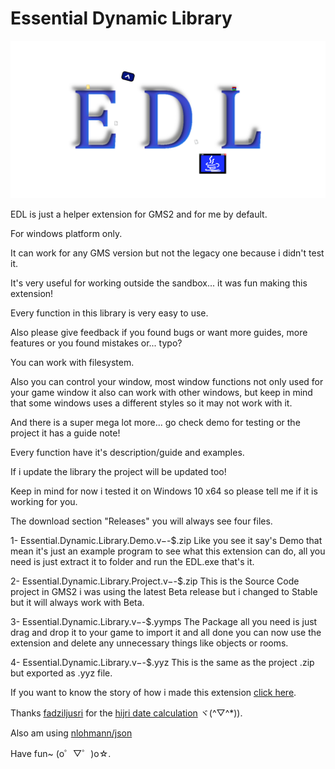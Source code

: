 # Essential Dynamic Library
![](https://github.com/DevTRUCKer/Essential-Dynamic-Library/blob/master/edl_logo.png?raw=true)

EDL is just a helper extension for GMS2 and for me by default.

For windows platform only.

It can work for any GMS version but not the legacy one because i didn't test it.

It's very useful for working outside the sandbox... it was fun making this extension!

Every function in this library is very easy to use.

Also please give feedback if you found bugs or want more guides, more features or you found mistakes or... typo?

You can work with filesystem.

Also you can control your window, most window functions not only used for your game window it also can work with other windows, but keep in mind that some windows uses a different styles so it may not work with it.

And there is a super mega lot more... go check demo for testing or the project it has a guide note!

Every function have it's description/guide and examples.

If i update the library the project will be updated too!

Keep in mind for now i tested it on Windows 10 x64 so please tell me if it is working for you.

The download section "Releases" you will always see four files.

1- Essential.Dynamic.Library.Demo.v$-$-$.zip
Like you see it say's Demo that mean it's just an example program to see what this extension can do, all you need is just extract it to folder and run the EDL.exe that's it.

2- Essential.Dynamic.Library.Project.v$-$-$.zip
This is the Source Code project in GMS2 i was using the latest Beta release but i changed to Stable but it will always work with Beta.

3- Essential.Dynamic.Library.v$-$-$.yymps
The Package all you need is just drag and drop it to your game to import it and all done you can now use the extension and delete any unnecessary things like objects or rooms.

4- Essential.Dynamic.Library.v$-$-$.yyz
This is the same as the project .zip but exported as .yyz file.

If you want to know the story of how i made this extension [click here](https://forum.gamemaker.io/index.php?threads/essential-dynamic-library.111349/).

Thanks [fadziljusri](https://github.com/fadziljusri) for the [hijri date calculation](https://github.com/fadziljusri/Cplusplus-Gregorian-to-Hijri) ヾ(^▽^*)).

Also am using [nlohmann/json](https://github.com/nlohmann/json)

Have fun~ (o゜▽゜)o☆.
